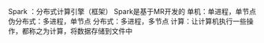 Spark ：分布式计算引擎（框架）
Spark是基于MR开发的
单机：单进程，单节点
伪分布式：多进程，单节点
分布式：多进程，多节点
计算：让计算机执行一些操作，都称之为计算，将数据存储到文件中
